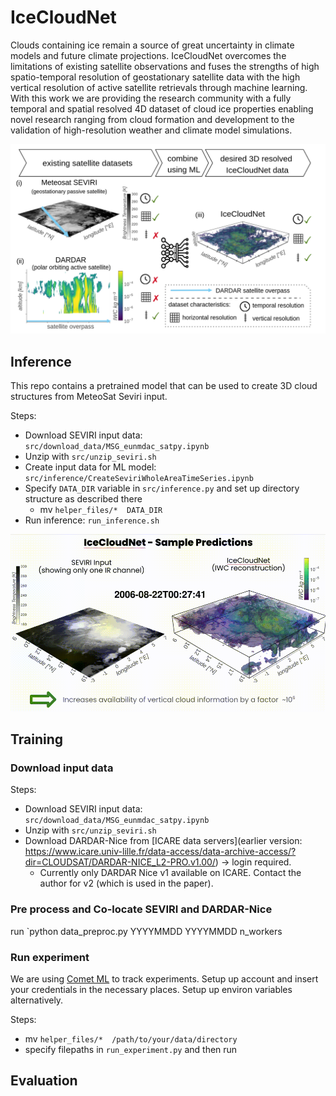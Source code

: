# IceCloudNet

Clouds containing ice remain a source of great uncertainty in climate models and future climate projections. IceCloudNet overcomes the limitations of existing satellite observations and fuses the strengths of high spatio-temporal resolution of geostationary satellite data with the high vertical resolution of active satellite retrievals through machine learning. With this work we are providing the research community with a fully temporal and spatial resolved 4D dataset of cloud ice properties enabling novel research ranging from cloud formation and development to the validation of high-resolution weather and climate model simulations.

![](img/icecloudnet_concept.png)

## Inference 

This repo contains a pretrained model that can be used to create 3D cloud structures from MeteoSat Seviri input.

Steps:
* Download SEVIRI input data: `src/download_data/MSG_eunmdac_satpy.ipynb`
* Unzip with `src/unzip_seviri.sh`
* Create input data for ML model: `src/inference/CreateSeviriWholeAreaTimeSeries.ipynb`
* Specify `DATA_DIR` variable in `src/inference.py` and set up directory structure as described there
    * mv `helper_files/*  DATA_DIR`
* Run inference: `run_inference.sh`

![](img/ice_cloud_net_rendering.gif)

## Training

### Download input data

Steps:
* Download SEVIRI input data: `src/download_data/MSG_eunmdac_satpy.ipynb`
* Unzip with `src/unzip_seviri.sh`
* Download DARDAR-Nice from [ICARE data servers](earlier version: https://www.icare.univ-lille.fr/data-access/data-archive-access/?dir=CLOUDSAT/DARDAR-NICE_L2-PRO.v1.00/) → login required. 
    * Currently only DARDAR Nice v1 available on ICARE. Contact the author for v2 (which is used in the paper).

### Pre process and Co-locate SEVIRI and DARDAR-Nice

run `python data_preproc.py YYYYMMDD YYYYMMDD n_workers

### Run experiment

We are using [Comet ML](https://www.comet.com/) to track experiments. Setup up account and insert your credentials in the necessary places. Setup up environ variables alternatively.

Steps: 
* mv `helper_files/*  /path/to/your/data/directory`
* specify filepaths in `run_experiment.py` and then run 

## Evaluation

